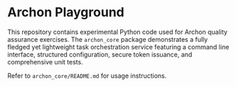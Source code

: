 # Archon Playground

This repository contains experimental Python code used for Archon quality assurance
exercises. The `archon_core` package demonstrates a fully fledged yet lightweight task
orchestration service featuring a command line interface, structured configuration,
secure token issuance, and comprehensive unit tests.

Refer to `archon_core/README.md` for usage instructions.

